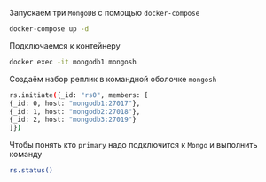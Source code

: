 Запускаем три `MongoDB` с помощью `docker-compose`

```bash
docker-compose up -d 
```

Подключаемся к контейнеру
```bash
docker exec -it mongodb1 mongosh
```

Создаём набор реплик в командной оболочке `mongosh`
```bash
rs.initiate({_id: "rs0", members: [
{_id: 0, host: "mongodb1:27017"},
{_id: 1, host: "mongodb2:27018"},
{_id: 2, host: "mongodb3:27019"}
]})
```

Чтобы понять кто `primary` надо подключится к `Mongo` и выполнить команду
```bash
rs.status()
```
